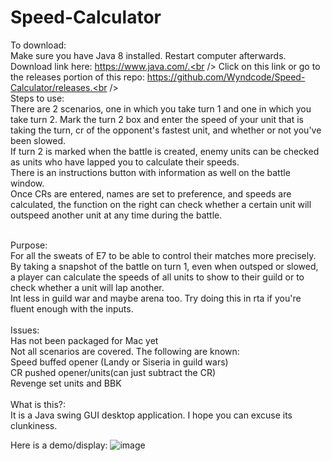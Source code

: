 # Speed-Calculator
To download:<br />
Make sure you have Java 8 installed. Restart computer afterwards. Download link here: https://www.java.com/.<br />
Click on this link or go to the releases portion of this repo: https://github.com/Wyndcode/Speed-Calculator/releases.<br /><br />
Steps to use:<br />
There are 2 scenarios, one in which you take turn 1 and one in which you take turn 2. Mark the turn 2 box and enter the speed of your unit that is taking the turn, cr of the opponent's fastest unit, and whether or not you've been slowed.<br />
If turn 2 is marked when the battle is created, enemy units can be checked as units who have lapped you to calculate their speeds. <br />
There is an instructions button with information as well on the battle window.<br />
Once CRs are entered, names are set to preference, and speeds are calculated, the function on the right can check whether a certain unit will outspeed another unit at any time during the battle.<br /><br />

Purpose:<br />
For all the sweats of E7 to be able to control their matches more precisely.<br />
By taking a snapshot of the battle on turn 1, even when outsped or slowed, a player can calculate the speeds of all units to show to their guild or to check whether a unit will lap another.<br />
Int less in guild war and maybe arena too. Try doing this in rta if you're fluent enough with the inputs.<br /><br />
Issues:<br />
Has not been packaged for Mac yet<br />
Not all scenarios are covered. The following are known:<br />
Speed buffed opener (Landy or Siseria in guild wars)<br />
CR pushed opener/units(can just subtract the CR)<br />
Revenge set units and BBK<br /><br />
What is this?:<br />
It is a Java swing GUI desktop application. I hope you can excuse its clunkiness.

Here is a demo/display:
![image](https://github.com/user-attachments/assets/ada6e506-9cd0-42c5-8063-500dbc3a64ef)
